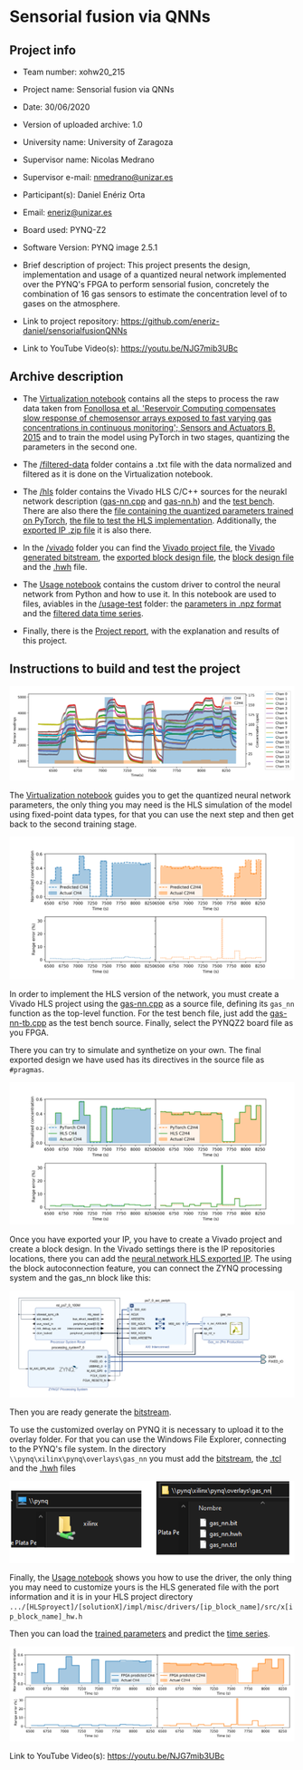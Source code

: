 # Sensorial fusion via QNNs

## Project info
* Team number: xohw20_215

* Project name: Sensorial fusion via QNNs

* Date: 30/06/2020

* Version of uploaded archive: 1.0

* University name: University of Zaragoza

* Supervisor name: Nicolas Medrano

* Supervisor e-mail: nmedrano@unizar.es

* Participant(s): Daniel Enériz Orta

* Email: eneriz@unizar.es

* Board used: PYNQ-Z2

* Software Version: PYNQ image 2.5.1

* Brief description of project: This project presents the design, implementation and usage of a quantized neural network implemented over the PYNQ's FPGA to perform sensorial fusion, concretely the combination of 16 gas sensors to estimate the concentration level of to gases on the atmosphere.

* Link to project repository: https://github.com/eneriz-daniel/sensorialfusionQNNs

* Link to YouTube Video(s): https://youtu.be/NJG7mib3UBc

## Archive description

* The [Virtualization notebook](Virtualization.ipynb) contains all the steps to process the raw data taken from [Fonollosa et al. 'Reservoir Computing compensates slow response of chemosensor arrays exposed to fast varying gas concentrations in continuous monitoring'; Sensors and Actuators B, 2015](https://archive.ics.uci.edu/ml/datasets/gas+sensor+array+under+dynamic+gas+mixtures) and to train the model using PyTorch in two stages, quantizing the parameters in the second one.

* The [/filtered-data](/filtered-data) folder contains a .txt file with the data normalized and filtered as it is done on the Virtualization notebook.

* The [/hls](/hls) folder contains the Vivado HLS C/C++ sources for the neurakl network description ([gas-nn.cpp](/hls/gas-nn.cpp) and [gas-nn.h](/hls/gas-nn.h)) and the [test bench](/hls/gas-nn-tb.cpp). There are also there the [file containing the quantized parameters trained on PyTorch](/hls/eth-ch4-params-quant.txt), [the file to test the HLS implementation](/hls/ethylene_methane_quant_0-100000.txt). Additionally, the [exported IP .zip file](/hls/xilinx_com_hls_gas_nn_1_0.zip) it is also there.

* In the [/vivado](/vivado) folder you can find the [Vivado project file](/vivado/gas_nn.xpr), the [Vivado generated bitstream](/vivado/gas_nn.bit), the [exported block design file](/vivado/gas_nn.tcl), the [block design file](/vivado/design_1.bd) and the [.hwh](/vivado/gas_nn.hwh) file.

* The [Usage notebook](Usage.ipynb) contains the custom driver to control the neural network from Python and how to use it. In this notebook are used to files, aviables in the [/usage-test](/usage-test) folder: the [parameters in .npz format](/usage-test/eth-ch4-params-quant.npz) and the [filtered data time series](/usage-test/ethylene_methane.txt).

* Finally, there is the [Project report](Project_report.pdf), with the explanation and results of this project.



## Instructions to build and test the project

![Raw data](/img/see-raw-data.png)

The [Virtualization notebook](Virtualization.ipynb) guides you to get the quantized neural network parameters, the only thing you may need is the HLS simulation of the model using fixed-point data types, for that you can use the next step and then get back to the second training stage.

![Quantized PyTorch prediction results](/img/see-quant-results.png)

In order to implement the HLS version of the network, you must create a Vivado HLS project using the [gas-nn.cpp](/hls/gas-nn-cpp) as a source file, defining its `gas_nn` function as the top-level function. For the test bench file, just add the [gas-nn-tb.cpp](/hls/gas-nn-tb.cpp) as the test bench source. Finally, select the PYNQZ2 board file as you FPGA.

There you can try to simulate and synthetize on your own. The final exported design we have used has its directives in the source file as `#pragmas`.

![HLS prediction results](/img/time-series-HLS-6350-8350.png)

Once you have exported your IP, you have to create a Vivado project and create a block design. In the Vivado settings there is the IP repositories locations, there you can add the [neural network HLS exported IP](/hls/xilinx_com_hls_gas_nn_1_0.zip). The using the block autoconnection feature, you can connect the ZYNQ processing system and the gas_nn block like this:

![Vivado IP integrator screenshot](/img/vivado.PNG)

Then you are ready generate the [bitstream](/vivado/gas_nn.bit). 

To use the customized overlay on PYNQ it is necessary to upload it to the overlay folder. For that you can use the Windows File Explorer, connecting to the PYNQ's file system. In the directory `\\pynq\xilinx\pynq\overlays\gas_nn` you must add the [bitstream](gas_nn.bit), the [.tcl](gas_nn.tcl) and the [.hwh](gas_nn.hwh) files

![PYNQ's file system](/img/pynq-fs.PNG)

Finally, the [Usage notebook](Usage.ipynb) shows you how to use the driver, the only thing you may need to customize yours is the HLS generated file with the port information and it is in your HLS project directory `.../[HLSproyect]/[solutionX]/impl/misc/drivers/[ip_block_name]/src/x[ip_block_name]_hw.h`

Then you can load the [trained parameters](/usage-test/eth-ch4-params-quant.npz) and predict the [time series](/usage-test/ethylene_methane.txt).

![PYNQ's predictions](/img/time-series-FPGA-12-3-6350-8350.png)

Link to YouTube Video(s): https://youtu.be/NJG7mib3UBc
